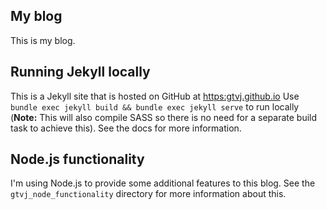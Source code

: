 ## My blog

This is my blog. 

## Running Jekyll locally

This is a Jekyll site that is hosted on GitHub at [https:gtvj.github.io](https:gtvj.github.io) Use `bundle exec jekyll build && bundle exec jekyll serve` to run locally (**Note:** This will also compile SASS so there is no need for a separate build task to achieve this). See the docs for more information.

## Node.js functionality

I'm using Node.js to provide some additional features to this blog. See the `gtvj_node_functionality` directory for more information about this.